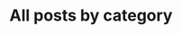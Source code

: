 ---
layout: categories
title: All posts by category
permalink: /categories

show_excerpts: true # true (default), false
---